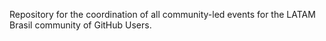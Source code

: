 Repository for the coordination of all community-led events for the LATAM Brasil community of GitHub Users. 
